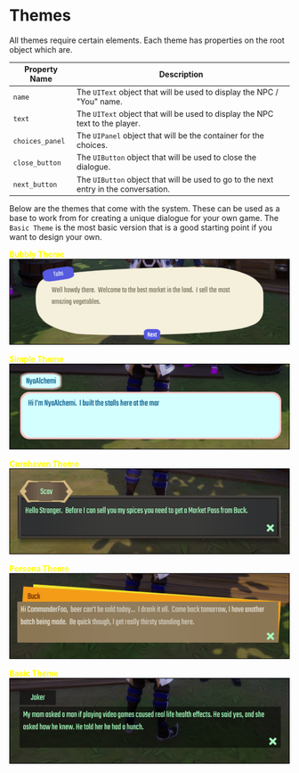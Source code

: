 # Themes

All themes require certain elements.  Each theme has properties on the root object which are.

| Property Name | Description |
| ------------- | ----------- |
| `name` | The `UIText` object that will be used to display the NPC / "You" name. |
| `text` | The `UIText` object that will be used to display the NPC text to the player. |
| `choices_panel` | The `UIPanel` object that will be the container for the choices. |
| `close_button` | The `UIButton` object that will be used to close the dialogue. |
| `next_button` | The `UIButton` object that will be used to go to the next entry in the conversation. |

Below are the themes that come with the system.  These can be used as a base to work from for creating a unique dialogue for your own game.  The `Basic Theme` is the most basic version that is a good starting point if you want to design your own.

<span style="color: yellow">**Bubbly Theme**</span>
![](images/theme_1.png)

<span style="color: yellow">**Simple Theme**</span>
![](images/theme_2.png)

<span style="color: yellow">**Corehaven Theme**</span>
![](images/theme_3.png)

<span style="color: yellow">**Persona Theme**</span>
![](images/theme_4.png)

<span style="color: yellow">**Basic Theme**</span>
![](images/theme_5.png)